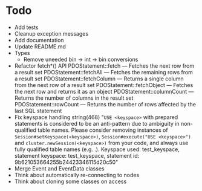 Todo
=====

* Add tests
* Cleanup exception messages
* Add documentation
* Update README.md
* Types
  + Remove uneeded bin -> int -> bin conversions
* Refactor fetch*() API
  PDOStatement::fetch — Fetches the next row from a result set
  PDOStatement::fetchAll — Fetches the remaining rows from a result set
  PDOStatement::fetchColumn — Returns a single column from the next row of a result set
  PDOStatement::fetchObject — Fetches the next row and returns it as an object
  PDOStatement::columnCount — Returns the number of columns in the result set
  PDOStatement::rowCount — Returns the number of rows affected by the last SQL statement
* Fix keyspace handling
    string(468) "`USE <keyspace>` with prepared statements is considered to be an anti-pattern due to ambiguity in non-qualified table names. Please consider removing instances of `Session#setKeyspace(<keyspace>)`, `Session#execute("USE <keyspace>")` and `cluster.newSession(<keyspace>)` from your code, and always use fully qualified table names (e.g. <keyspace>.<table>). Keyspace used: test_keyspace, statement keyspace: test_keyspace, statement id: 9b621053664255b24423346115d20c50"
* Merge Event and EventData classes
* Think about automatically re-connecting to nodes
* Think about cloning some classes on access

